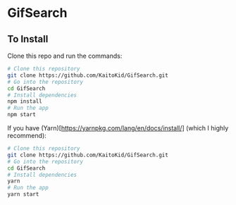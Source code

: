 # GifSearch

## To Install

Clone this repo and run the commands:

```bash
# Clone this repository
git clone https://github.com/KaitoKid/GifSearch.git
# Go into the repository
cd GifSearch
# Install dependencies
npm install
# Run the app
npm start
```

If you have (Yarn)[https://yarnpkg.com/lang/en/docs/install/] (which I highly recommend):

```bash
# Clone this repository
git clone https://github.com/KaitoKid/GifSearch.git
# Go into the repository
cd GifSearch
# Install dependencies
yarn
# Run the app
yarn start
```
